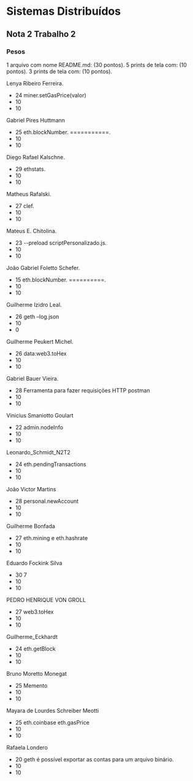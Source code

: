 # Sistemas Distribuídos
## Nota 2 Trabalho 2
### Pesos

1 arquivo com nome README.md: (30 pontos). 
5 prints de tela com: (10 pontos). 
3 prints de tela com: (10 pontos). 

Lenya Ribeiro Ferreira. 
- 24 miner.setGasPrice(valor)  
- 10  
- 10  

 Gabriel Pires Huttmann  
- 25  eth.blockNumber.   ===========. 
- 10  
- 10  

 Diego Rafael Kalschne. 
- 29 ethstats.  
- 10  
- 10  

Matheus Rafalski. 
- 27 clef. 
- 10  
- 10  
   
Mateus E. Chitolina. 
- 23  --preload scriptPersonalizado.js. 
- 10  
- 10  

João Gabriel Foletto Schefer. 
- 15  eth.blockNumber.  ==========. 
- 10  
- 10  

Guilherme Izidro Leal.  
- 26   geth –log.json
- 10 
- 0  
 
Guilherme Peukert Michel. 
- 26   data:web3.toHex
- 10   
- 10   

Gabriel Bauer Vieira.  
- 28   Ferramenta para fazer requisições HTTP postman
- 10   
- 10   

Vinicius Smaniotto Goulart
- 22    admin.nodeInfo
- 10   
- 10  

Leonardo_Schmidt_N2T2
- 24	  eth.pendingTransactions
- 10  
- 10   

João Victor Martins
- 28	  personal.newAccount
- 10  
- 10

Guilherme Bonfada
- 27	  eth.mining  e  eth.hashrate   
- 10  
- 10

Eduardo Fockink Silva
- 30  7 	    
- 10  
- 10

PEDRO HENRIQUE VON GROLL
- 27   web3.toHex 
- 10  
- 10

Guilherme_Eckhardt
- 24  eth.getBlock  
- 10  
- 10

Bruno Moretto Monegat
- 25  Memento
- 10  
- 10


Mayara de Lourdes Schreiber Meotti
- 25  eth.coinbase  eth.gasPrice
- 10  
- 10


Rafaela Londero
- 20    geth é possível exportar as contas para um arquivo binário.
- 10  
- 10

